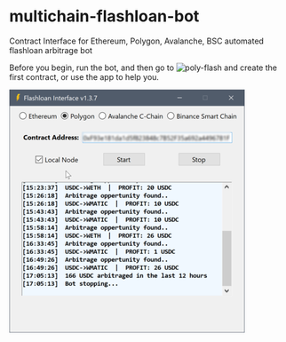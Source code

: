 # multichain-flashloan-bot
Contract Interface for Ethereum, Polygon, Avalanche, BSC automated flashloan arbitrage bot

Before you begin, run the bot, and then go to ![poly-flash](https://github.com/yuichiroaoki/poly-flash) and create the first contract, or use the app to help you.

![bot_example](https://raw.githubusercontent.com/JackRussel77/multichain-flashloan-bot/main/bot_example.png)
